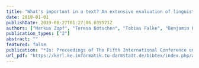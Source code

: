 ```yaml
---
title: "What's important in a text? An extensive evaluation of linguistic annotations for summarization"
date: 2018-01-01
publishDate: 2019-08-27T01:27:06.039521Z
authors: ["Markus Zopf", "Teresa Botschen", "Tobias Falke", "Benjamin Heinzerling", "Ana Marasović", "**Todor Mihaylov**", "Avinesh P.V.S", "Eneldo Loza Mencía", "Johannes Fürnkranz", "Anette Frank"]
publication_types: ["2"]
abstract: ""
featured: false
publication: "*In: Proceedings of The Fifth International Conference on Social Networks Analysis, Management and Security*"
url_pdf: "https://kerl.ke.informatik.tu-darmstadt.de/bibtex/index.php/attachments/single/420"
---
```


